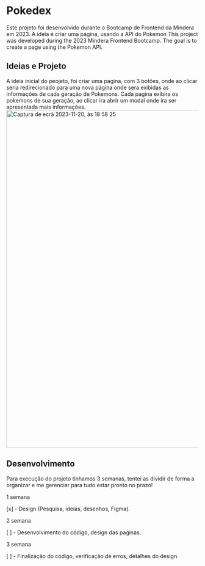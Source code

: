 <h1>Pokedex</h1>
Este projeto foi desenvolvido durante o Bootcamp de Frontend da Mindera em 2023. A ideia é criar uma página, usando a API do Pokemon
This project was developed during the 2023 Mindera Frontend Bootcamp. The goal is to create a page using the Pokemon API.
<h2>Ideias e Projeto </h2>
A ideia inicial do peojeto, foi criar uma pagina, com 3 botões, onde ao clicar seria redirecionado para uma nova página onde sera exibidas as informações de cada geração de Pokemons. Cada pagina exibira os pokemons de sua geração, ao clicar ira abrir um modal onde ira ser apresentada mais informações. 

<img width="885" alt="Captura de ecrã 2023-11-20, às 18 58 25" src="https://github.com/GuiScavone/pokedex/assets/79471210/a62b9601-45fb-4228-bdbb-65b3de929038">

<h2>Desenvolvimento</h2>
<p>Para execução do projeto tinhamos 3 semanas, tentei as dividir de forma a organizar e me gerenciar para tudo estar pronto no prazo!</p>
  1 semana 
<p>[x] - Design (Pesquisa, ideias, desenhos, Figma).</p>
  2 semana
<p>[ ] - Desenvolvimento do código, design das paginas.</p>
  3 semana
<p>[ ] - Finalização do código, verificação de erros, detalhes do design.</p>

